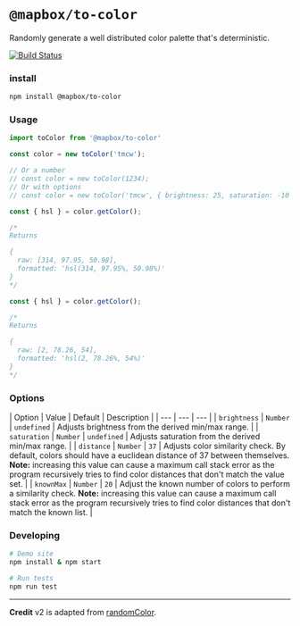 `@mapbox/to-color`
===

Randomly generate a well distributed color palette that's deterministic.

[![Build Status](https://travis-ci.org/mapbox/to-color.svg)](https://travis-ci.org/mapbox/to-color)

### install

```bash
npm install @mapbox/to-color
```

### Usage

```js
import toColor from '@mapbox/to-color'

const color = new toColor('tmcw');

// Or a number
// const color = new toColor(1234);
// Or with options
// const color = new toColor('tmcw', { brightness: 25, saturation: -10 });

const { hsl } = color.getColor();

/*
Returns

{
  raw: [314, 97.95, 50.98],
  formatted: 'hsl(314, 97.95%, 50.98%)'
}
*/

const { hsl } = color.getColor();

/*
Returns

{
  raw: [2, 78.26, 54],
  formatted: 'hsl(2, 78.26%, 54%)'
}
*/
```

### Options

| Option | Value | Default | Description |
| --- | --- | --- |
| `brightness` | `Number` | `undefined` | Adjusts brightness from the derived min/max range. |
| `saturation` | `Number` | `undefined` | Adjusts saturation from the derived min/max range. |
| `distance` | `Number` | `37` | Adjusts color similarity check. By default, colors should have a euclidean distance of 37 between themselves. **Note:** increasing this value can cause a maximum call stack error as the program recursively tries to find color distances that don't match the value set. |
| `knownMax` | `Number` | `20` | Adjust the known number of colors to perform a similarity check. **Note:** increasing this value can cause a maximum call stack error as the program recursively tries to find color distances that don't match the known list. |

### Developing

```bash
# Demo site
npm install & npm start

# Run tests
npm run test
```

---

**Credit** v2 is adapted from [randomColor](https://github.com/davidmerfield/randomColor).
